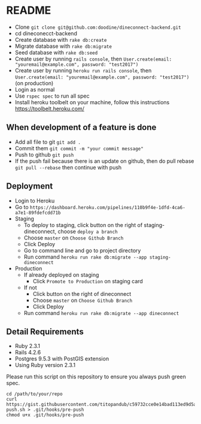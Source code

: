README
======

* Clone `git clone git@github.com:doodine/dineconnect-backend.git`
* cd dineconecct-backend
* Create database with `rake db:create`
* Migrate database with `rake db:migrate`
* Seed database with `rake db:seed`
* Create user by running `rails console`, then `User.create(email: "youremail@example.com", password: "test2017")`
* Create user by running `heroku run rails console`, then `User.create(email: "youremail@example.com", password: "test2017")` (on production)
* Login as normal
* Use `rspec spec` to run all spec
* Install heroku toolbelt on your machine, follow this instructions https://toolbelt.heroku.com/

When development of a feature is done
--

* Add all file to git `git add .`
* Commit them `git commit -m "your commit message"`
* Push to github `git push`
* If the push fail because there is an update on github, then do pull rebase `git pull --rebase` then continue with push

Deployment
--

* Login to Heroku
* Go to `https://dashboard.heroku.com/pipelines/110b9f4e-1dfd-4ca6-a7e1-89fdefcdd71b`
* Staging
  * To deploy to staging, click button on the right of staging-dineconnect, choose `deploy a branch`
  * Choose `master` on `Choose Github Branch`
  * Click Deploy
  * Go to command line and go to project directory
  * Run command `heroku run rake db:migrate --app staging-dineconnect`
* Production
  * If already deployed on staging
    * Click `Promote to Production` on staging card
  * If not
    * Click button on the right of dineconnect
    * Choose `master` on `Choose Github Branch`
    * Click Deploy
  * Run command `heroku run rake db:migrate --app dineconnect`

Detail Requirements
--

* Ruby 2.3.1
* Rails 4.2.6
* Postgres 9.5.3 with PostGIS extension
* Using Ruby version 2.3.1

Please run this script on this repository to ensure you always push green spec.

```
cd /path/to/your/repo
curl https://gist.githubusercontent.com/titopandub/c59732cce0e14bad113ed9d5a8242089/raw/pre-push.sh > .git/hooks/pre-push
chmod u+x .git/hooks/pre-push
```
